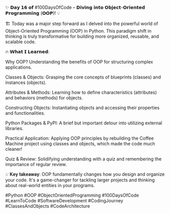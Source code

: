 ✨ 𝗗𝗮𝘆 𝟭𝟲 𝗼𝗳 #100DaysOfCode – 𝗗𝗶𝘃𝗶𝗻𝗴 𝗶𝗻𝘁𝗼 𝗢𝗯𝗷𝗲𝗰𝘁-𝗢𝗿𝗶𝗲𝗻𝘁𝗲𝗱 𝗣𝗿𝗼𝗴𝗿𝗮𝗺𝗺𝗶𝗻𝗴 (𝗢𝗢𝗣)! 💡



🏗️ Today was a major step forward as I delved into the powerful world of Object-Oriented Programming (OOP) in Python. This paradigm shift in thinking is truly transformative for building more organized, reusable, and scalable code.



🔥 𝗪𝗵𝗮𝘁 𝗜 𝗟𝗲𝗮𝗿𝗻𝗲𝗱: 

Why OOP? Understanding the benefits of OOP for structuring complex applications. 

Classes & Objects: Grasping the core concepts of blueprints (classes) and instances (objects). 

Attributes & Methods: Learning how to define characteristics (attributes) and behaviors (methods) for objects. 

Constructing Objects: Instantiating objects and accessing their properties and functionalities. 

Python Packages & PyPI: A brief but important detour into utilizing external libraries. 

Practical Application: Applying OOP principles by rebuilding the Coffee Machine project using classes and objects, which made the code much cleaner! 

Quiz & Review: Solidifying understanding with a quiz and remembering the importance of regular review.



💡 𝐊𝐞𝐲 𝐭𝐚𝐤𝐞𝐚𝐰𝐚𝐲: OOP fundamentally changes how you design and organize your code. It's a game-changer for tackling larger projects and thinking about real-world entities in your programs.



#Python #OOP #ObjectOrientedProgramming #100DaysOfCode #LearnToCode #SoftwareDevelopment #CodingJourney #ClassesAndObjects #CodeArchitecture
